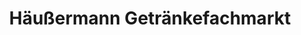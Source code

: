 ---
title: "Häußermann Getränkefachmarkt"
url: /neckartailfingen/haeussermann-getraenkefachmarkt/
shop: Getränke
---